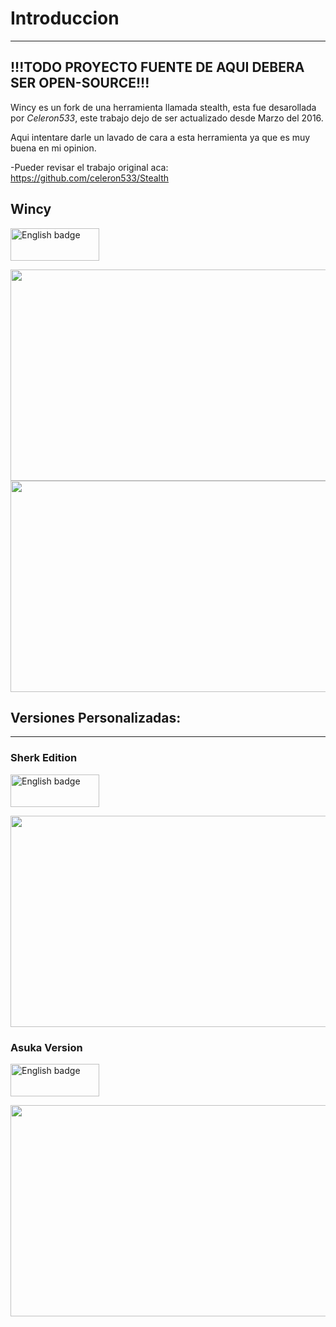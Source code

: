 # Introduccion
---
## !!!TODO PROYECTO FUENTE DE AQUI DEBERA SER OPEN-SOURCE!!!

Wincy es un fork de una herramienta llamada stealth, esta fue desarollada por *Celeron533*, este trabajo dejo de ser actualizado desde Marzo del 2016.

Aqui intentare darle un lavado de cara a esta herramienta ya que es muy buena en mi opinion.

-Pueder revisar el trabajo original aca: https://github.com/celeron533/Stealth

## Wincy
<p dir="auto"><a href="https://github.com/Alexanderrobles12/Wincy/releases/download/Wincy_Official_0.1/Wincy.exe" rel="nofollow"><img src="https://github.com/Alexanderrobles12/Wincy/blob/master/Download.png" alt="English badge" width="142px" height="52px" data-canonical-src="https://github.com/Alexanderrobles12/Wincy/blob/master/Download.png" style="max-width: 100%;"></a></p>

<img src="https://github.com/Alexanderrobles12/Wincy/blob/master/Captura%201.png" width="600" height="338"/>
<img src="https://github.com/Alexanderrobles12/Wincy/blob/master/Captura%202.png" width="600" height="338"/>

## Versiones Personalizadas:

---
### Sherk Edition
<p dir="auto"><a href="https://github.com/Alexanderrobles12/Wincy/releases/download/Wincy_Sherk/Wincy.Sherk.Edition.exe" rel="nofollow"><img src="https://github.com/Alexanderrobles12/Wincy/blob/master/Download.png" alt="English badge" width="142px" height="52px" data-canonical-src="https://github.com/Alexanderrobles12/Wincy/blob/master/Download.png" style="max-width: 100%;"></a></p>

<img src="https://github.com/Alexanderrobles12/Wincy/blob/master/Sherk%20Edition.png" width="600" height="338"/>

### Asuka Version
<p dir="auto"><a href="https://github.com/Alexanderrobles12/Wincy/releases/download/Wincy_Personalizado/Wincy.Asuka.Theme.exe" rel="nofollow"><img src="https://github.com/Alexanderrobles12/Wincy/blob/master/Download.png" alt="English badge" width="142px" height="52px" data-canonical-src="https://github.com/Alexanderrobles12/Wincy/blob/master/Download.png" style="max-width: 100%;"></a></p>

<img src="https://github.com/Alexanderrobles12/Wincy/blob/master/Asuka%20Version.png" width="600" height="338"/>
